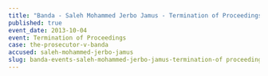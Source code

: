```yaml
---
title: "Banda - Saleh Mohammed Jerbo Jamus - Termination of Proceedings "
published: true
event_date: 2013-10-04
event: Termination of Proceedings
case: the-prosecutor-v-banda
accused: saleh-mohammed-jerbo-jamus
slug: banda-events-saleh-mohammed-jerbo-jamus-termination-of proceedings
---
```

